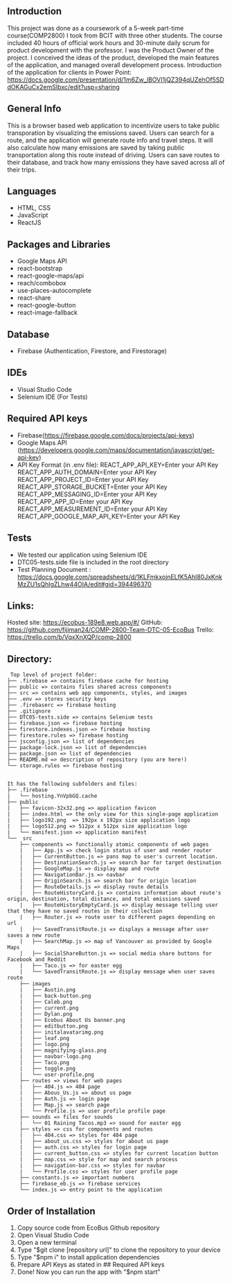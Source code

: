 ## Introduction
This project was done as a coursework of a 5-week part-time course(COMP2800) I took from BCIT with three other students. The course included 40 hours of official work hours and 30-minute daily scrum for product development with the professor. I was the Product Owner of the project. I conceived the ideas of the product, developed the main features of the application, and managed overall development process. Introduction of the application for clients in Power Point: https://docs.google.com/presentation/d/1m6Zw_lBOVI1jQZ394qUZehOf5SDdOKAGuCx2emSIbxc/edit?usp=sharing


## General Info
This is a browser based web application to incentivize users to take public transporation by visualizing the emissions saved.
Users can search for a route, and the application will generate route info and travel steps. It will also calculate how many emissions 
are saved by taking public transportation along this route instead of driving. Users can save routes to their database, and track how 
many emissions they have saved across all of their trips.

## Languages
* HTML, CSS
* JavaScript
* ReactJS

## Packages and Libraries
* Google Maps API
* react-bootstrap
* react-google-maps/api
* reach/combobox
* use-places-autocomplete
* react-share
* react-google-button
* react-image-fallback

## Database
* Firebase (Authentication, Firestore, and Firestorage)

## IDEs
* Visual Studio Code
* Selenium IDE (For Tests)

## Required API keys 
* Firebase(https://firebase.google.com/docs/projects/api-keys)
* Google Maps API 
  (https://developers.google.com/maps/documentation/javascript/get-api-key)
* API Key Format (in .env file):
    REACT_APP_API_KEY=Enter your API Key
    REACT_APP_AUTH_DOMAIN=Enter your API Key
    REACT_APP_PROJECT_ID=Enter your API Key
    REACT_APP_STORAGE_BUCKET=Enter your API Key
    REACT_APP_MESSAGING_ID=Enter your API Key
    REACT_APP_APP_ID=Enter your API Key
    REACT_APP_MEASUREMENT_ID=Enter your API Key
    REACT_APP_GOOGLE_MAP_API_KEY=Enter your API Key
 
## Tests
* We tested our application using Selenium IDE
* DTC05-tests.side file is included in the root directory
* Test Planning Document : 
  https://docs.google.com/spreadsheets/d/1KLFmkxojnELfK5Ahl80JxKnkMzZU1sQhIgZLhw44OIA/edit#gid=394496370

## Links:
Hosted site: https://ecobus-189e8.web.app/#/
GitHub: https://github.com/fijiman24/COMP-2800-Team-DTC-05-EcoBus
Trello: https://trello.com/b/VqxXnXQP/comp-2800

## Directory: 
```
 Top level of project folder: 
├── .firebase => contains firebase cache for hosting
├── public => contains files shared across components
├── src => contains web app components, styles, and images
├── .env => stores security keys
├── .firebaserc => firebase hosting
├── .gitignore
├── DTC05-tests.side => contains Selenium tests
├── firebase.json => firebase hosting
├── firestore.indexes.json => firebase hosting
├── firestore.rules => firebase hosting
├── jsconfig.json => list of dependencies
├── package-lock.json => list of dependencies
├── package.json => list of dependencies
├── README.md => description of repository (you are here!)
└── storage.rules => firebase hosting


It has the following subfolders and files:
├── .firebase
|   └── hosting.YnVpbGQ.cache
├── public
|   ├── favicon-32x32.png => application favicon
|   ├── index.html => the only view for this single-page application
|   ├── logo192.png  => 192px x 192px size application logo
|   ├── logo512.png => 512px x 512px size application logo
|   └── manifest.json => application manifest 
└──  src
    ├── components => functionally atomic components of web pages
    |   ├── App.js => check login status of user and render router
    |   ├── CurrentButton.js => pans map to user's current location.
    |   ├── DestinationSearch.js => search bar for target destination
    |   ├── GoogleMap.js => display map and route
    |   ├── NavigationBar.js => navbar
    |   ├── OriginSearch.js => search bar for origin location
    |   ├── RouteDetails.js => display route details
    |   ├── RouteHistoryCard.js => contains information about route's origin, destination, total distance, and total emissions saved
    |   ├── RouteHistoryEmptyCard.js => display message telling user that they have no saved routes in their collection
    |   ├── Router.js => route user to different pages depending on url
    |   ├── SavedTransitRoute.js => displays a message after user saves a new route
    |   ├── SearchMap.js => map of Vancouver as provided by Google Maps
    |   ├── SocialShareButton.js => social media share buttons for Facebook and Reddit
    |   ├── Taco.js => for easter egg
    |   └── SavedTransitRoute.js => display message when user saves route
    ├── images
    |   ├── Austin.png
    |   ├── back-button.png
    |   ├── Caleb.png
    |   ├── current.png
    |   ├── Dylan.png
    |   ├── Ecobus About Us banner.png
    |   ├── editbutton.png
    |   ├── initalavatarimg.png
    |   ├── leaf.png
    |   ├── logo.png
    |   ├── magnifying-glass.png
    |   ├── navbar-logo.png
    |   ├── Taco.png
    |   ├── toggle.png
    |   └── user-profile.png
    ├── routes => views for web pages
    |   ├── 404.js => 404 page
    |   ├── Abous_Us.js => about us page
    |   ├── Auth.js => login page 
    |   ├── Map.js => search page 
    |   └── Profile.js => user profile profile page
    ├── sounds => files for sounds 
    |   └── 01 Raining Tacos.mp3 => sound for easter egg
    ├── styles => css for components and routes
    |   ├── 404.css => styles for 404 page
    |   ├── about_us.css => styles for about us page
    |   ├── auth.css => styles for login page
    |   ├── current_button.css => styles for current location button
    |   ├── map.css => style for map and search process
    |   ├── navigation-bar.css => styles for navbar
    |   └── Profile.css => styles for user profile page
    ├── constants.js => important numbers
    ├── firebase_eb.js => firebase services
    └── index.js => entry point to the application
```

## Order of Installation
1. Copy source code from EcoBus Github repository
2. Open Visual Studio Code
3. Open a new terminal
4. Type "$git clone [repository url]" to clone the repository to your device
5. Type "$npm i" to install application dependencies
6. Prepare API Keys as stated in ## Required API keys
7. Done! Now you can run the app with "$npm start"
